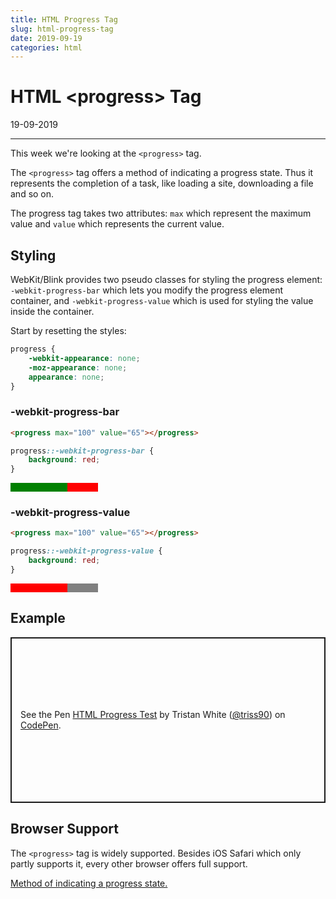 ```yaml
---
title: HTML Progress Tag
slug: html-progress-tag
date: 2019-09-19
categories: html
---
```





# HTML &lt;progress&gt; Tag
<p class='timestamp'><time datetime='19-09-2019'>19-09-2019</time></p>
<hr>

<style>
progress {
    -webkit-appearance: none;
    -moz-appearance: none;
    appearance: none;
}
progress.one::-webkit-progress-bar {
    background: red;
}
progress.two::-webkit-progress-value {
    background: red;
}
</style>

This week we're looking at the `<progress>` tag.

The `<progress>` tag offers a method of indicating a progress state. Thus it represents the completion
of a task, like loading a site, downloading a file and so on. 

The progress tag takes two attributes: `max` which represent the maximum value 
and `value` which represents the current value.

## Styling
WebKit/Blink provides two pseudo classes for styling the progress element: `-webkit-progress-bar` which lets you modify the progress element container,
and `-webkit-progress-value` which is used for styling the value inside the container.

Start by resetting the styles:
``` css
progress {
    -webkit-appearance: none;
    -moz-appearance: none;
    appearance: none;
}
```


### -webkit-progress-bar
``` html
<progress max="100" value="65"></progress>
```
``` css
progress::-webkit-progress-bar {
    background: red;
}
```

<progress class="one" max="100" value="65"></progress>


### -webkit-progress-value
``` html
<progress max="100" value="65"></progress>
```
``` css
progress::-webkit-progress-value {
    background: red;
}
```

<progress class="two" max="100" value="65"></progress>


## Example
<p class="codepen" data-height="265" data-theme-id="light" data-default-tab="result" data-user="triss90" data-slug-hash="XWrXRJy" style="height: 265px; box-sizing: border-box; display: flex; align-items: center; justify-content: center; border: 2px solid; margin: 1em 0; padding: 1em;" data-pen-title="HTML Progress Test">
  <span>See the Pen <a href="https://codepen.io/triss90/pen/XWrXRJy/">
  HTML Progress Test</a> by Tristan  White (<a href="https://codepen.io/triss90">@triss90</a>)
  on <a href="https://codepen.io">CodePen</a>.</span>
</p>
<script async src="https://static.codepen.io/assets/embed/ei.js"></script>


## Browser Support
The `<progress>` tag is widely supported. Besides iOS Safari which only partly supports it, 
every other browser offers full support.

<p class="ciu_embed" data-feature="progress" data-periods="future_1,current,past_1,past_2" data-accessible-colours="false">
  <a href="https://caniuse.com/#feat=progress">Method of indicating a progress state.</a>
</p>
<script src="https://cdn.jsdelivr.net/gh/ireade/caniuse-embed/caniuse-embed.min.js"></script>

